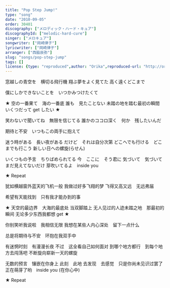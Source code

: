 ```yaml
---
title: "Pop Step Jump!"
type: "song"
date: "2010-09-05"
order: 30401
discography: ["メロディック・ハード・キュア"]
discographyId: ["melodic-hard-cure"]
singer: ["メロキュア"]
songwriter: ["岡崎律子"]
lyricwriter: ["岡崎律子"]
arranger: ["西脇辰弥"]
slug: "songs/pop-step-jump"
tags: []
license: {type: "reproduced",author: "Orika",reproduced-url: "http://orikamushi.myweb.hinet.net/",reproduced-website: "織歌蟲網站"}
---
```


窓越しの青空を　横切る飛行機 
翔ぶ夢をよく見てた 
高く遠くどこまで 

僕にしかできないことを　いつかみつけたくて 

★ 空の一番果て　海の一番底 
誰も　見たことない 
未踏の地を踏む最初の瞬間 
いくつだって get したい ★ 

笑わないで聞いてね　無限を信じてる 
誰かのココロ深く　何か　残したいんだ 

期待と不安　いつもこの両手に抱えて 

迷う時がある　長い夜がある 
だけど　それは自分次第 
どこへでも行ける　どこまでも行こう 
新しい日への螺旋(らせん) 

いくつもの予言　ちりばめられてる 
今　ここに　そう君に 
気づいて　気づいて　まだ見えてないだけ 
芽吹いてるよ　inside you 

★ Repeat

犹如横越窗外蓝天的飞机一般
我做过好多飞翔的梦
飞得又高又远　无远弗届

希望有天能找到　只有我才能办到的事

★ 天空的最边界　大海的最底处
当双脚踏上
无人见过的人迹未踏之地　那最初的瞬间
无论多少东西我都想 get ★ 

你别笑听我说啦　我相信无限
我想在某些人内心深处　留下一点什么

总是将期待与不安　环抱在我双手中

有迷惘时刻　有漫漫长夜
不过　这全看自己如何面对
到哪个地方都行　到每个地方去闯荡吧
不断旋向崭新一天的螺旋

无数的预言　镶嵌在你身上
此刻　此地
去发现　去感觉　只是你尚未见识过罢了
正在萌芽了哟　inside you (在你心中)

★ Repeat
